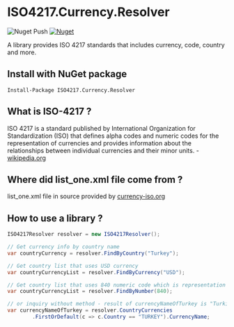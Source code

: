 # ISO4217.Currency.Resolver

![Nuget Push](https://github.com/bduman/iso4217-currency-resolver/workflows/Nuget%20Push/badge.svg) [![Nuget](https://img.shields.io/nuget/v/ISO4217.Currency.Resolver)](https://www.nuget.org/packages/ISO4217.Currency.Resolver/)

A library provides ISO 4217 standards that includes currency, code, country and more.

## Install with NuGet package

```
Install-Package ISO4217.Currency.Resolver
```

## What is ISO-4217 ?

ISO 4217 is a standard published by International Organization for Standardization (ISO) that defines alpha codes and numeric codes for the representation of currencies and provides information about the relationships between individual currencies and their minor units. - [wikipedia.org](https://en.wikipedia.org/wiki/ISO_4217)

## Where did list_one.xml file come from ?

list_one.xml file in source provided by [currency-iso.org](https://www.currency-iso.org/dam/downloads/lists/list_one.xml) 

## How to use a library ?

``` csharp
ISO4217Resolver resolver = new ISO4217Resolver();

// Get currency info by country name
var countryCurrency = resolver.FindByCountry("Turkey"); 

// Get country list that uses USD currency
var countryCurrencyList = resolver.FindByCurrency("USD");

// Get country list that uses 840 numeric code which is representation of USD
var countryCurrencyList = resolver.FindByNumber(840);

// or inquiry without method - result of currencyNameOfTurkey is "Turkish Lira"
var currencyNameOfTurkey = resolver.CountryCurrencies
        .FirstOrDefault(c => c.Country == "TURKEY").CurrencyName;
```
